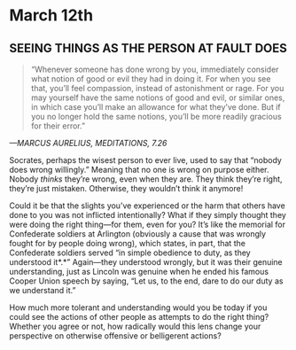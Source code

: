 # March 12th
## SEEING THINGS AS THE PERSON AT FAULT DOES

> “Whenever someone has done wrong by you, immediately consider what notion of good or evil they had in doing it. For when you see that, you’ll feel compassion, instead of astonishment or rage. For you may yourself have the same notions of good and evil, or similar ones, in which case you’ll make an allowance for what they’ve done. But if you no longer hold the same notions, you’ll be more readily gracious for their error.”

*—MARCUS AURELIUS, MEDITATIONS, 7.26*

Socrates, perhaps the wisest person to ever live, used to say that “nobody does wrong willingly.” Meaning that no one is wrong on purpose either. Nobody *thinks* they’re wrong, even when they are. They think they’re right, they’re just mistaken. Otherwise, they wouldn’t think it anymore!

Could it be that the slights you’ve experienced or the harm that others have done to you was not inflicted intentionally? What if they simply thought they were doing the right thing—for them, even for you? It’s like the memorial for Confederate soldiers at Arlington (obviously a cause that was wrongly fought for by people doing wrong), which states, in part, that the Confederate soldiers served “in simple obedience to duty, as they understood it*.*” Again—they understood wrongly, but it was their genuine understanding, just as Lincoln was genuine when he ended his famous Cooper Union speech by saying, “Let us, to the end, dare to do our duty as we understand it.”

How much more tolerant and understanding would you be today if you could see the actions of other people as attempts to do the right thing? Whether you agree or not, how radically would this lens change your perspective on otherwise offensive or belligerent actions?

